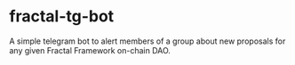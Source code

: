 # fractal-tg-bot
A simple telegram bot to alert members of a group about new proposals for any given Fractal Framework on-chain DAO.
